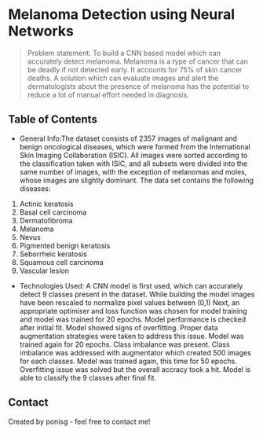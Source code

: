 # Melanoma Detection using Neural Networks
> Problem statement: To build a CNN based model which can accurately detect melanoma. Melanoma is a type of cancer that can be deadly if not detected early. It accounts for 75% of skin cancer deaths. A solution which can evaluate images and alert the dermatologists about the presence of melanoma has the potential to reduce a lot of manual effort needed in diagnosis.


## Table of Contents
* General Info:The dataset consists of 2357 images of malignant and benign oncological diseases, which were formed from the International Skin Imaging Collaboration (ISIC). All images were sorted according to the classification taken with ISIC, and all subsets were divided into the same number of images, with the exception of melanomas and moles, whose images are slightly dominant. The data set contains the following diseases:
1. Actinic keratosis
2. Basal cell carcinoma
3. Dermatofibroma
4. Melanoma
5. Nevus
6. Pigmented benign keratosis
7. Seborrheic keratosis
8. Squamous cell carcinoma
9. Vascular lesion

* Technologies Used: A CNN model is first used, which can accurately detect 9 classes present in the dataset. While building the model images have been rescaled to normalize pixel values between (0,1)
Next, an appropriate optimiser and loss function was chosen for model training and model was trained for 20 epochs.
Model performance is checked after initial fit. Model showed signs of overfitting. 
Proper data augmentation strategies were taken to address this issue. 
Model was trained again for 20 epochs.
Class imbalance was present. 
Class imbalance was addressed with augmentator which created 500 images for each classes. 
Model was trained again, this time for 50 epochs. 
Overfitting issue was solved but the overall accracy took a hit. 
Model is able to classify the 9 classes after final fit. 

## Contact
Created by ponisg - feel free to contact me!

